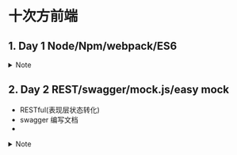 # 十次方前端
## 1. Day 1 Node/Npm/webpack/ES6

<details> <summary>Note</summary>

- 需求架构 前后端分离的开发模式
- Node 模块化编程
- NPM
- webpack 的作用
- ES6 语法

NUXT,easy Mock,npm,axios,Mock.js,swagger,Webpack
### node.js
> http://nodejs.cn/api/

**服务端渲染:**
- 我们右键 “查看源代码” 发现，并没有我们写的 for 循环语句，而是直接的 10 条 Hello World ，这就说明这个循环是在服务端完成的，而非浏览器 (客户端) 来完成。

**获取参数**
- 使用`url`包

### 1.1 npm(node package manager)

相当于 maven
1. 初始化: `npm init`
2. 本地安装: `npm install express`,安装到当前目录

3. 全局安装:`npm install -g express`,使用 `npm root ‐g`查看全局安装目录
4. 批量下载

    进入目录(package.json所在的目录)输入命令 `npm install`
5. 运行工程 `npm run dev`
6. 编译工程 `npm run build`,调用 webpack 方法
7. 其实都是 `package.json`中定义的脚本.

版本号:
- **指定版本**:比如1.2.2，遵循“大版本.次要版本.小版本”的格式规定，安装时只安装指定版 本。
- **波浪号(tilde)+指定版本**:比如`~1.2.2`，表示安装1.2.x的最新版本(不低于1.2.2)，但 是不安装1.3.x，也就是说安装时不改变大版本号和次要版本号。
- **插入号(caret)+指定版本**:比如`ˆ1.2.2`，表示安装1.x.x的最新版本(不低于1.2.2)，但 是不安装2.x.x，也就是说安装时不改变大版本号。需要注意的是，如果大版本号为0，则插 入号的行为与波浪号相同，这是因为此时处于开发阶段，即使是次要版本号变动，也可能带来 程序的不兼容。
- **latest**:安装最新版本。


### 1.2 webpack
打包成单页 web 应用(single page web application，SPA)，就是只有一 张Web页面的应用，是加载单个HTML 页面并在用户与应用程序交互时动态更新该页面 的Web应用程序。

它将根据模块的依赖关系进行静态分 析，然后将这些模块按照指定的规则生成对应的静态资源。

安装 webpack
```js
npm install webpack -g
npm install webpack-cli -g
```

**打包 js**:
- 创建配置文件webpack.config.js ，该文件与src处于同级目录
- 创建配置文件

    ```js
    var path = require("path");
    module.exports = {
        entry: './src/main.js', output: {
            path: path.resolve(__dirname, './dist'),
            filename: 'bundle.js'
        }
    };
    ```

    以上代码的意思是:读取当前目录下src文件夹中的main.js(入口文件)内容，把对应的 js文件打包，打包后的文件放入当前目录的dist文件夹下，打包后的js文件名为bundle.js

打包 css: 需要引入 css-loader

- Loader 可以理解为是模块和资源的转换器，它本身是一个函数，接受源文件作为参数， 返回转换的结果。这样，我们就可以通过 require 来加载任何类型的模块或文件，比如 CoffeeScript、 JSX、 LESS 或图片。首先我们需要安装相关Loader插件，css-loader 是 将 css 装载到 javascript;style-loader 是让 javascript 认识css

`npm install style‐loader css‐loader ‐‐save‐dev`
### 1.3 ES6

编程语言JavaScript是ECMAScript的实现和扩展 。ECMAScript是由ECMA
(一个类似 W3C的标准组织)参与进行标准化的语法规范。

> 可以使用 `babel`进行转换

- var 和 let
- const
- 模板字符串`${}`
- 参数默认函数
- 箭头函数
  - 不需要 function 关键字来创建函数
  - 省略 return 关键字
  - 继承当前上下文的 this 关键字
- 对象初始化简写
- 解构赋值
- Spread Operator
    ```js
    const color = ['red', 'yellow']
    const colorful = [...color, 'green', 'pink']
    ```
- import & export
- Promise


</details>


## 2. Day 2 REST/swagger/mock.js/easy mock
- RESTful(表现层状态转化)
- swagger 编写文档
-
<details> <summary>Note</summary>

</details>